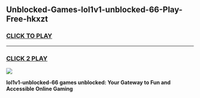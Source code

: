 
## Unblocked-Games-lol1v1-unblocked-66-Play-Free-hkxzt
<h3>
<a href="https://premium76.site?title=lol1v1-unblocked-66&ref=18A1">CLICK TO PLAY</a></h3>
<hr>

<h3>
<a href="https://premium76.site?title=lol1v1-unblocked-66&ref=18A1">CLICK 2 PLAY</a>
  
</h3>

<a href="https://premium76.site?title=lol1v1-unblocked-66&ref=18A1"><img src="https://clearcache.store/games.png"></a>


**lol1v1-unblocked-66 games unblocked: Your Gateway to Fun and Accessible Online Gaming**

